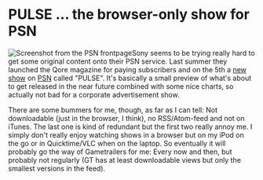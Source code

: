 # PULSE ... the browser-only show for PSN

<img src="http://zerokspot.com/uploads/psnpulse-20081208-214500.png" alt="Screenshot from the PSN frontpage" class="left" />Sony seems to be trying really hard to get some original content onto their PSN service. Last summer they launched the Qore magazine for paying subscribers and on the 5th a [new show](http://blog.us.playstation.com/2008/12/05/introducing-pulse-presented-by-playstation-network/) on [PSN](http://www.us.playstation.com/PSN) called "PULSE". It's basically a small preview of what's about to get released in the near future combined with some nice charts, so actually not bad for a corporate advertisement show.

There are some bummers for me, though, as far as I can tell: Not downloadable (just in the browser, I think), no RSS/Atom-feed and not on iTunes. The last one is kind of redundant but the first two really annoy me. I simply don't really enjoy watching shows in a browser but on my iPod on the go or in Quicktime/VLC when on the laptop. So eventually it will probably go the way of Gametrailers for me: Every now and then, but probably not regularly (GT has at least downloadable views but only the smallest versions in the feed).